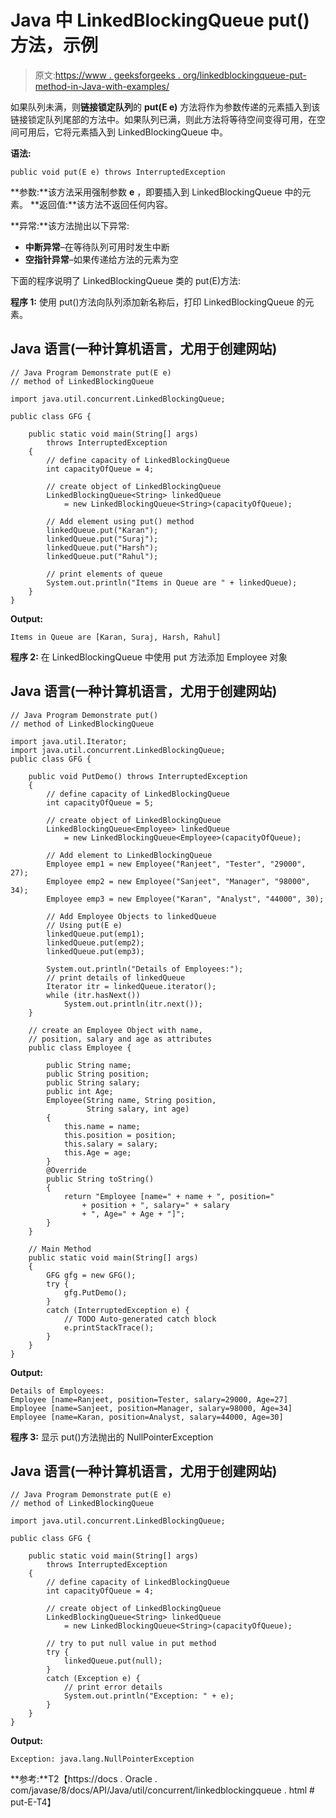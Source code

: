 # Java 中 LinkedBlockingQueue put()方法，示例

> 原文:[https://www . geeksforgeeks . org/linkedblockingqueue-put-method-in-Java-with-examples/](https://www.geeksforgeeks.org/linkedblockingqueue-put-method-in-java-with-examples/)

如果队列未满，则**链接锁定队列**的 **put(E e)** 方法将作为参数传递的元素插入到该链接锁定队列尾部的方法中。如果队列已满，则此方法将等待空间变得可用，在空间可用后，它将元素插入到 LinkedBlockingQueue 中。

**语法:**

```
public void put(E e) throws InterruptedException
```

**参数:**该方法采用强制参数 **e** ，即要插入到 LinkedBlockingQueue 中的元素。
**返回值:**该方法不返回任何内容。

**异常:**该方法抛出以下异常:

*   **中断异常**–在等待队列可用时发生中断
*   **空指针异常**–如果传递给方法的元素为空

下面的程序说明了 LinkedBlockingQueue 类的 put(E)方法:

**程序 1:** 使用 put()方法向队列添加新名称后，打印 LinkedBlockingQueue 的元素。

## Java 语言(一种计算机语言，尤用于创建网站)

```
// Java Program Demonstrate put(E e)
// method of LinkedBlockingQueue

import java.util.concurrent.LinkedBlockingQueue;

public class GFG {

    public static void main(String[] args)
        throws InterruptedException
    {
        // define capacity of LinkedBlockingQueue
        int capacityOfQueue = 4;

        // create object of LinkedBlockingQueue
        LinkedBlockingQueue<String> linkedQueue
            = new LinkedBlockingQueue<String>(capacityOfQueue);

        // Add element using put() method
        linkedQueue.put("Karan");
        linkedQueue.put("Suraj");
        linkedQueue.put("Harsh");
        linkedQueue.put("Rahul");

        // print elements of queue
        System.out.println("Items in Queue are " + linkedQueue);
    }
}
```

**Output:** 

```
Items in Queue are [Karan, Suraj, Harsh, Rahul]
```

**程序 2:** 在 LinkedBlockingQueue 中使用 put 方法添加 Employee 对象

## Java 语言(一种计算机语言，尤用于创建网站)

```
// Java Program Demonstrate put()
// method of LinkedBlockingQueue

import java.util.Iterator;
import java.util.concurrent.LinkedBlockingQueue;
public class GFG {

    public void PutDemo() throws InterruptedException
    {
        // define capacity of LinkedBlockingQueue
        int capacityOfQueue = 5;

        // create object of LinkedBlockingQueue
        LinkedBlockingQueue<Employee> linkedQueue
            = new LinkedBlockingQueue<Employee>(capacityOfQueue);

        // Add element to LinkedBlockingQueue
        Employee emp1 = new Employee("Ranjeet", "Tester", "29000", 27);
        Employee emp2 = new Employee("Sanjeet", "Manager", "98000", 34);
        Employee emp3 = new Employee("Karan", "Analyst", "44000", 30);

        // Add Employee Objects to linkedQueue
        // Using put(E e)
        linkedQueue.put(emp1);
        linkedQueue.put(emp2);
        linkedQueue.put(emp3);

        System.out.println("Details of Employees:");
        // print details of linkedQueue
        Iterator itr = linkedQueue.iterator();
        while (itr.hasNext())
            System.out.println(itr.next());
    }

    // create an Employee Object with name,
    // position, salary and age as attributes
    public class Employee {

        public String name;
        public String position;
        public String salary;
        public int Age;
        Employee(String name, String position,
                 String salary, int age)
        {
            this.name = name;
            this.position = position;
            this.salary = salary;
            this.Age = age;
        }
        @Override
        public String toString()
        {
            return "Employee [name=" + name + ", position="
                + position + ", salary=" + salary
                + ", Age=" + Age + "]";
        }
    }

    // Main Method
    public static void main(String[] args)
    {
        GFG gfg = new GFG();
        try {
            gfg.PutDemo();
        }
        catch (InterruptedException e) {
            // TODO Auto-generated catch block
            e.printStackTrace();
        }
    }
}
```

**Output:** 

```
Details of Employees:
Employee [name=Ranjeet, position=Tester, salary=29000, Age=27]
Employee [name=Sanjeet, position=Manager, salary=98000, Age=34]
Employee [name=Karan, position=Analyst, salary=44000, Age=30]
```

**程序 3:** 显示 put()方法抛出的 NullPointerException

## Java 语言(一种计算机语言，尤用于创建网站)

```
// Java Program Demonstrate put(E e)
// method of LinkedBlockingQueue

import java.util.concurrent.LinkedBlockingQueue;

public class GFG {

    public static void main(String[] args)
        throws InterruptedException
    {
        // define capacity of LinkedBlockingQueue
        int capacityOfQueue = 4;

        // create object of LinkedBlockingQueue
        LinkedBlockingQueue<String> linkedQueue
            = new LinkedBlockingQueue<String>(capacityOfQueue);

        // try to put null value in put method
        try {
            linkedQueue.put(null);
        }
        catch (Exception e) {
            // print error details
            System.out.println("Exception: " + e);
        }
    }
}
```

**Output:** 

```
Exception: java.lang.NullPointerException
```

**参考:**T2【https://docs . Oracle . com/javase/8/docs/API/Java/util/concurrent/linkedblockingqueue . html # put-E-T4】
